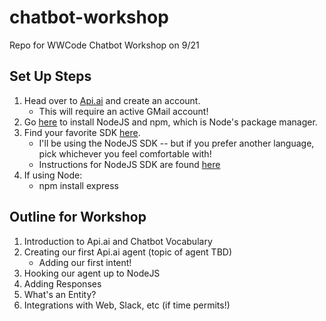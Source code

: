 # chatbot-workshop
Repo for WWCode Chatbot Workshop on 9/21

## Set Up Steps

1. Head over to [Api.ai](https://api.ai/) and create an account.
    * This will require an active GMail account!
2. Go [here](https://www.npmjs.com/get-npm) to install NodeJS and npm, which is Node's package manager. 
3. Find your favorite SDK [here](https://api.ai/docs/sdks).
    * I'll be using the NodeJS SDK -- but if you prefer another language, pick whichever you feel comfortable with!
    * Instructions for NodeJS SDK are found [here](https://www.npmjs.com/package/apiai)
4. If using Node:
    * npm install express
    
## Outline for Workshop

1. Introduction to Api.ai and Chatbot Vocabulary
2. Creating our first Api.ai agent (topic of agent TBD)
    * Adding our first intent!
3. Hooking our agent up to NodeJS
4. Adding Responses
5. What's an Entity?  
6. Integrations with Web, Slack, etc (if time permits!)

